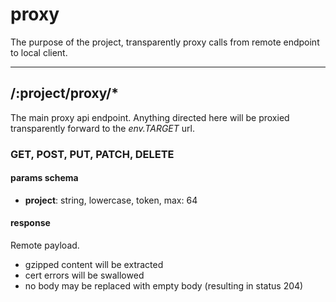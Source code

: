 proxy
=====

The purpose of the project, transparently proxy calls from
remote endpoint to local client.

----

/:project/proxy/*
-----------------

The main proxy api endpoint. Anything directed here will be
proxied transparently forward to the _env.TARGET_ url.

### GET, POST, PUT, PATCH, DELETE 

#### params schema

* __project__: string, lowercase, token, max: 64

#### response

Remote payload.

* gzipped content will be extracted
* cert errors will be swallowed
* no body may be replaced with empty body (resulting in status 204)
